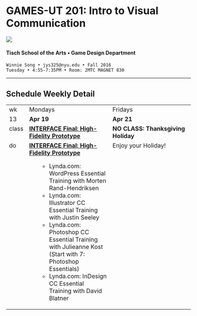 # GAMES-UT 201: Intro to Visual Communication

![](http://www.fusionfilmfestival.com/wp-content/uploads/2013/01/tisch-logo-left.png)

#### Tisch School of the Arts • Game Design Department

    Winnie Song • jys325@nyu.edu • Fall 2016
    Tuesday • 4:55-7:35PM • Room: 2MTC MAGNET 830

---

## Schedule Weekly Detail

<table>
<tr>
<td>wk</td>
<td>Mondays</td>
<td>Fridays</td>
</tr>
<!-- dates -->
<tr>
  <td valign="top">13</td>
  <td valign="top"><strong>Apr 19</strong></td>
  <td valign="top"><strong>Apr 21</strong></td>
</tr>
<!-- class -->
<tr>
  <td valign="top" width="4%">class</td>
   <td valign="top" width="48%"><strong><a href="../projects/dm1123_vfs_projects_interface.md">INTERFACE Final: High-Fidelity Prototype</a></strong></td>
  <td valign="top" width="48%"><strong>NO CLASS: Thanksgiving Holiday</strong></td>
 </ul>
</tr>

<!-- do -->
<tr>
  <td valign="top">do</td>
  <td valign="top"><strong><a href="https://github.com/IDMNYU/DM1123-VFS-FA14/blob/master/projects/dm1123_vfs_projects_interface.md">INTERFACE Final: High-Fidelity Prototype</a></strong>
   <ul>
    <ul>
    <li>Lynda.com: WordPress Essential Training with Morten Rand-Hendriksen</li>
    <li>Lynda.com: Illustrator CC Essential Training with Justin Seeley</li>
    <li>Lynda.com: Photoshop CC Essential Training with Julieanne Kost (Start with 7: Photoshop Essentials)</li>
    <li>Lynda.com: InDesign CC Essential Training with David Blatner</li>
    </ul></ul></td>
  <td valign="top">Enjoy your Holiday!</td>
</tr>
</table>









